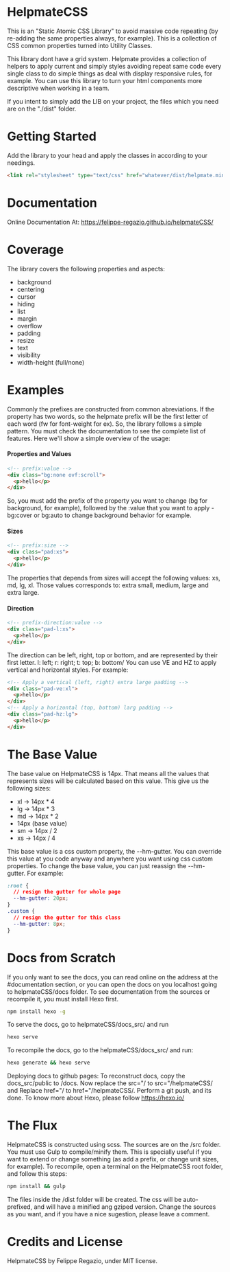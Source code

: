 # HelpmateCSS

This is an "Static Atomic CSS Library" to avoid massive code repeating (by re-adding the same properties always, for example). This is a collection of CSS common properties turned into Utility Classes.

This library dont have a grid system. Helpmate provides a collection of helpers to apply current and simply styles avoiding repeat same code every single class to do simple things as deal with display responsive rules, for example. You can use this library to turn your html components more descriptive when working in a team.

If you intent to simply add the LIB on your project, the files which you need are on the "./dist" folder.

# Getting Started

Add the library to your head and apply the classes in according to your needings.

```html
<link rel="stylesheet" type="text/css" href="whatever/dist/helpmate.min.css">
```

# Documentation

Online Documentation At:
https://felippe-regazio.github.io/helpmateCSS/

# Coverage

The library covers the following properties and aspects:

- background
- centering
- cursor
- hiding
- list
- margin
- overflow
- padding
- resize
- text
- visibility
- width-height (full/none)

# Examples

Commonly the prefixes are constructed from common abreviations. If the property has two words, so the
helpmate prefix will be the first letter of each word (fw for font-weight for ex). So, the library follows
a simple pattern. You must check the documentation to see the complete list of features. Here we'll show
a simple overview of the usage:

#### Properties and Values

```html
<!-- prefix:value -->
<div class="bg:none ovf:scroll">
  <p>hello</p>
</div>
```

So, you must add the prefix of the property you want to change (bg for background, for example), followed
by the :value that you want to apply - bg:cover or bg:auto to change background behavior for example.

#### Sizes

```html
<!-- prefix:size -->
<div class="pad:xs">
  <p>hello</p>
</div>
```

The properties that depends from sizes will accept the following values: xs, md, lg, xl. Those values corresponds to: extra small, medium, large and extra large.

#### Direction

```html
<!-- prefix-direction:value -->
<div class="pad-l:xs">
  <p>hello</p>
</div>
```

The direction can be left, right, top or bottom, and are represented by their first letter. l: left; r: right; t: top; b: bottom/ You can use VE and HZ to apply vertical and horizontal styles. For example:

```html
<!-- Apply a vertical (left, right) extra large padding -->
<div class="pad-ve:xl">
  <p>hello</p>
</div>
<!-- Apply a horizontal (top, bottom) larg padding -->
<div class="pad-hz:lg">
  <p>hello</p>
</div>
```

# The Base Value

The base value on HelpmateCSS is 14px. That means all the values that represents sizes will be calculated based on this value.
This give us the following sizes:

- xl -> 14px * 4
- lg -> 14px * 3
- md -> 14px * 2
- 14px (base value)
- sm -> 14px / 2
- xs -> 14px / 4

This base value is a css custom property, the --hm-gutter. You can override this value at you code anyway and anywhere you want using css custom properties. To change the base value, you can just reassign the --hm-gutter. For example:

```css
:root {
  // resign the gutter for whole page
  --hm-gutter: 20px;
}
.custom {
  // resign the gutter for this class
  --hm-gutter: 8px;
}
```

# Docs from Scratch

If you only want to see the docs, you can read online on the address at the #documentation section, or you can open the docs on you localhost going to helpmateCSS/docs folder. To see documentation from the sources or recompile it, you must install Hexo first.

```bash
npm install hexo -g
```

To serve the docs, go to helpmateCSS/docs_src/ and run

```bash
hexo serve
```

To recompile the docs, go to the helpmateCSS/docs_src/ and run:

```bash
hexo generate && hexo serve
```

Deploying docs to github pages: To reconstruct docs, copy the docs_src/public to /docs. Now replace the src="/ to src="/helpmateCSS/ and Replace href="/ to href="/helpmateCSS/. Perform a git push, and its done. To know more about Hexo, please follow https://hexo.io/

# The Flux

HelpmateCSS is constructed using scss. The sources are on the /src folder. You must use Gulp to compile/minify them.
This is specially useful if you want to extend or change something (as add a prefix, or change unit sizes, for example).
To recompile, open a terminal on the HelpmateCSS root folder, and follow this steps:


```bash
npm install && gulp
```

The files inside the /dist folder will be created. The css will be auto-prefixed, and will have a minified ang gziped version.
Change the sources as you want, and if you have a nice sugestion, please leave a comment.

# Credits and License

HelpmateCSS by Felippe Regazio, under MIT license.